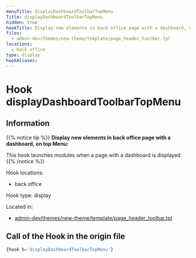 ```yaml
---
menuTitle: displayDashboardToolbarTopMenu
Title: displayDashboardToolbarTopMenu
hidden: true
hookTitle: Display new elements in back office page with a dashboard, on top Menu
files:
  - admin-dev/themes/new-theme/template/page_header_toolbar.tpl
locations:
  - back office
type: display
hookAliases:
---
```


# Hook displayDashboardToolbarTopMenu

## Information

{{% notice tip %}}
**Display new elements in back office page with a dashboard, on top Menu:** 

This hook launches modules when a page with a dashboard is displayed
{{% /notice %}}

Hook locations: 
  - back office

Hook type: display

Located in: 
  - [admin-dev/themes/new-theme/template/page_header_toolbar.tpl](https://github.com/PrestaShop/PrestaShop/blob/8.0.x/admin-dev/themes/new-theme/template/page_header_toolbar.tpl)

## Call of the Hook in the origin file

```php
{hook h='displayDashboardToolbarTopMenu'}
```